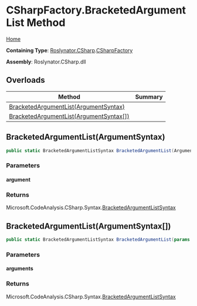 # CSharpFactory\.BracketedArgumentList Method <a name="_Top"></a>

[Home](../../../../README.md)

**Containing Type**: [Roslynator.CSharp](../../README.md#_Top)\.[CSharpFactory](../README.md#_Top)

**Assembly**: Roslynator\.CSharp\.dll

## Overloads

| Method | Summary |
| ------ | ------- |
| [BracketedArgumentList(ArgumentSyntax)](#Roslynator_CSharp_CSharpFactory_BracketedArgumentList_Microsoft_CodeAnalysis_CSharp_Syntax_ArgumentSyntax_) | |
| [BracketedArgumentList(ArgumentSyntax\[\])](#Roslynator_CSharp_CSharpFactory_BracketedArgumentList_Microsoft_CodeAnalysis_CSharp_Syntax_ArgumentSyntax___) | |

## BracketedArgumentList\(ArgumentSyntax\) <a name="Roslynator_CSharp_CSharpFactory_BracketedArgumentList_Microsoft_CodeAnalysis_CSharp_Syntax_ArgumentSyntax_"></a>

```csharp
public static BracketedArgumentListSyntax BracketedArgumentList(ArgumentSyntax argument)
```

### Parameters

#### argument

### Returns

Microsoft\.CodeAnalysis\.CSharp\.Syntax\.[BracketedArgumentListSyntax](https://docs.microsoft.com/en-us/dotnet/api/microsoft.codeanalysis.csharp.syntax.bracketedargumentlistsyntax)

## BracketedArgumentList\(ArgumentSyntax\[\]\) <a name="Roslynator_CSharp_CSharpFactory_BracketedArgumentList_Microsoft_CodeAnalysis_CSharp_Syntax_ArgumentSyntax___"></a>

```csharp
public static BracketedArgumentListSyntax BracketedArgumentList(params ArgumentSyntax[] arguments)
```

### Parameters

#### arguments

### Returns

Microsoft\.CodeAnalysis\.CSharp\.Syntax\.[BracketedArgumentListSyntax](https://docs.microsoft.com/en-us/dotnet/api/microsoft.codeanalysis.csharp.syntax.bracketedargumentlistsyntax)

